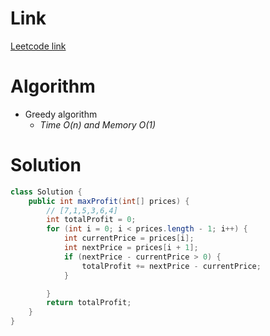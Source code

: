 # Link

[Leetcode link](https://leetcode.com/explore/interview/card/top-interview-questions-easy/92/array/564/)

# Algorithm

- Greedy algorithm
  - _Time O(n) and Memory O(1)_

# Solution

```java
class Solution {
    public int maxProfit(int[] prices) {
        // [7,1,5,3,6,4]
        int totalProfit = 0;
        for (int i = 0; i < prices.length - 1; i++) {
            int currentPrice = prices[i];
            int nextPrice = prices[i + 1];
            if (nextPrice - currentPrice > 0) {
                totalProfit += nextPrice - currentPrice;
            }

        }
        return totalProfit;
    }
}
```
